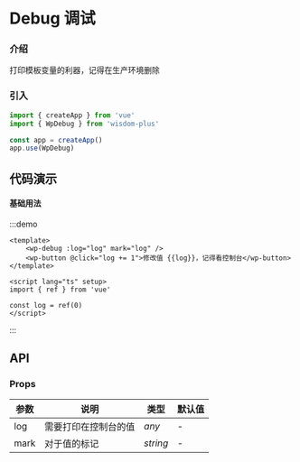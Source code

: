 # Debug 调试

### 介绍

打印模板变量的利器，记得在生产环境删除

### 引入

```js
import { createApp } from 'vue'
import { WpDebug } from 'wisdom-plus'

const app = createApp()
app.use(WpDebug)
```

## 代码演示

#### 基础用法

:::demo
```vue
<template>
    <wp-debug :log="log" mark="log" />
    <wp-button @click="log += 1">修改值 {{log}}，记得看控制台</wp-button>
</template>

<script lang="ts" setup>
import { ref } from 'vue'

const log = ref(0)
</script>
```
:::

## API

### Props

| 参数         | 说明                                                          | 类型                                                       | 默认值 |
| ------------ | ------------------------------------------------------------- | ---------------------------------------------------------- | ------ |
| log | 需要打印在控制台的值                                                      | _any_ | -      |
| mark | 对于值的标记                                                      | _string_ | -      |
